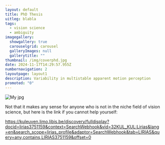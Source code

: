 ```yaml
---
layout: default
title: PhD Thesis
uitleg: b﻿labla
tags:
  - vision science
  - ambiguity
imagegallery:
  showgallery: true
  carouselgrid: carousel
  galleryImages: null
  gallerytitle: ""
thumbnail: /img/coverphd.jpg
date: 2024-11-17T14:29:57.955Z
numbernavigation: 2
layoutpage: layout1
description: Variability in multistable apparent motion perception
promoted: "0"
---
```

![My jpg](/img/coverphd.jpg)


Not that it makes any sense for anyone who is not in the niche field of vision science, but here is the link if you cannot help yourself:

https://kuleuven.limo.libis.be/discovery/fulldisplay?docid=lirias3751159&context=SearchWebhook&vid=32KUL_KUL:Lirias&lang=en&search_scope=lirias_profile&adaptor=SearchWebhook&tab=LIRIAS&query=any,contains,LIRIAS3751159&offset=0
